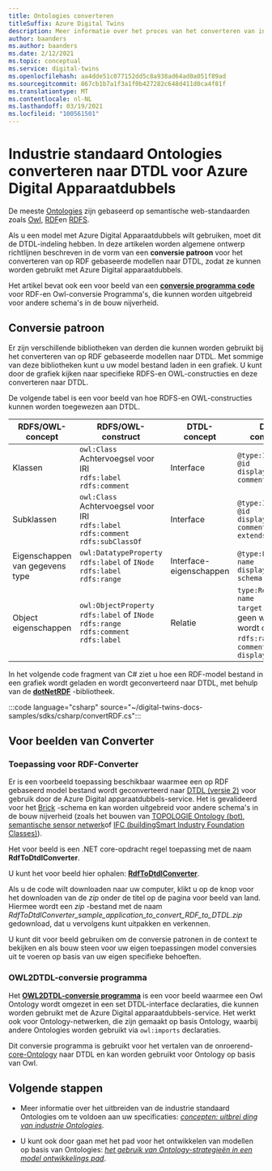 ```yaml
---
title: Ontologies converteren
titleSuffix: Azure Digital Twins
description: Meer informatie over het proces van het converteren van industrie standaard modellen naar DTDL voor Azure Digital Apparaatdubbels
author: baanders
ms.author: baanders
ms.date: 2/12/2021
ms.topic: conceptual
ms.service: digital-twins
ms.openlocfilehash: aa4dde51c077152dd5c8a938ad64ad0a051f89ad
ms.sourcegitcommit: 867cb1b7a1f3a1f0b427282c648d411d0ca4f81f
ms.translationtype: MT
ms.contentlocale: nl-NL
ms.lasthandoff: 03/19/2021
ms.locfileid: "100561501"
---
```

# <a name="convert-industry-standard-ontologies-to-dtdl-for-azure-digital-twins"></a>Industrie standaard Ontologies converteren naar DTDL voor Azure Digital Apparaatdubbels

De meeste [Ontologies](concepts-ontologies.md) zijn gebaseerd op semantische web-standaarden zoals [Owl](https://www.w3.org/OWL/), [RDF](https://www.w3.org/2001/sw/wiki/RDF)en [RDFS](https://www.w3.org/2001/sw/wiki/RDFS). 

Als u een model met Azure Digital Apparaatdubbels wilt gebruiken, moet dit de DTDL-indeling hebben. In deze artikelen worden algemene ontwerp richtlijnen beschreven in de vorm van een **conversie patroon** voor het converteren van op RDF gebaseerde modellen naar DTDL, zodat ze kunnen worden gebruikt met Azure Digital apparaatdubbels. 

Het artikel bevat ook een voor beeld van een [**conversie programma code**](#converter-samples) voor RDF-en Owl-conversie Programma's, die kunnen worden uitgebreid voor andere schema's in de bouw nijverheid.

## <a name="conversion-pattern"></a>Conversie patroon

Er zijn verschillende bibliotheken van derden die kunnen worden gebruikt bij het converteren van op RDF gebaseerde modellen naar DTDL. Met sommige van deze bibliotheken kunt u uw model bestand laden in een grafiek. U kunt door de grafiek kijken naar specifieke RDFS-en OWL-constructies en deze converteren naar DTDL.   

De volgende tabel is een voor beeld van hoe RDFS-en OWL-constructies kunnen worden toegewezen aan DTDL. 

| RDFS/OWL-concept | RDFS/OWL-construct | DTDL-concept | DTDL-constructie |
| --- | --- | --- | --- |
| Klassen | `owl:Class`<br>Achtervoegsel voor IRI<br>``rdfs:label``<br>``rdfs:comment`` | Interface | `@type:Interface`<br>`@id`<br>`displayName`<br>`comment` 
| Subklassen | `owl:Class`<br>Achtervoegsel voor IRI<br>`rdfs:label`<br>`rdfs:comment`<br>`rdfs:subClassOf` | Interface | `@type:Interface`<br>`@id`<br>`displayName`<br>`comment`<br>`extends` 
| Eigenschappen van gegevens type | `owl:DatatypeProperty`<br>`rdfs:label` of `INode`<br>`rdfs:label`<br>`rdfs:range` | Interface-eigenschappen | `@type:Property`<br>`name`<br>`displayName`<br>`schema` 
| Object eigenschappen | `owl:ObjectProperty`<br>`rdfs:label` of `INode`<br>`rdfs:range`<br>`rdfs:comment`<br>`rdfs:label` | Relatie | `type:Relationship`<br>`name`<br>`target` (of als er geen waarde wordt opgegeven `rdfs:range` )<br>`comment`<br>`displayName`<br>

In het volgende code fragment van C# ziet u hoe een RDF-model bestand in een grafiek wordt geladen en wordt geconverteerd naar DTDL, met behulp van de [**dotNetRDF**](https://www.dotnetrdf.org/) -bibliotheek. 

:::code language="csharp" source="~/digital-twins-docs-samples/sdks/csharp/convertRDF.cs":::

## <a name="converter-samples"></a>Voor beelden van Converter

### <a name="rdf-converter-application"></a>Toepassing voor RDF-Converter 

Er is een voorbeeld toepassing beschikbaar waarmee een op RDF gebaseerd model bestand wordt geconverteerd naar [DTDL (versie 2)](https://github.com/Azure/opendigitaltwins-dtdl/blob/master/DTDL/v2/dtdlv2.md) voor gebruik door de Azure Digital apparaatdubbels-service. Het is gevalideerd voor het [Brick](https://brickschema.org/ontology/) -schema en kan worden uitgebreid voor andere schema's in de bouw nijverheid (zoals het bouwen van [TOPOLOGIE Ontology (bot)](https://w3c-lbd-cg.github.io/bot/), [semantische sensor netwerk](https://www.w3.org/TR/vocab-ssn/)of [IFC (buildingSmart Industry Foundation Classes)](https://technical.buildingsmart.org/standards/ifc/ifc-schema-specifications/)).

Het voor beeld is een .NET core-opdracht regel toepassing met de naam **RdfToDtdlConverter**.

U kunt het voor beeld hier ophalen: [**RdfToDtdlConverter**](/samples/azure-samples/rdftodtdlconverter/digital-twins-model-conversion-samples/). 

Als u de code wilt downloaden naar uw computer, klikt u op de knop voor het downloaden van de *zip* onder de titel op de pagina voor beeld van land. Hiermee wordt een *zip* -bestand met de naam *RdfToDtdlConverter_sample_application_to_convert_RDF_to_DTDL.zip* gedownload, dat u vervolgens kunt uitpakken en verkennen.

U kunt dit voor beeld gebruiken om de conversie patronen in de context te bekijken en als bouw steen voor uw eigen toepassingen model conversies uit te voeren op basis van uw eigen specifieke behoeften.

### <a name="owl2dtdl-converter"></a>OWL2DTDL-conversie programma 

Het [**OWL2DTDL-conversie programma**](https://github.com/Azure/opendigitaltwins-building-tools/tree/master/OWL2DTDL) is een voor beeld waarmee een Owl Ontology wordt omgezet in een set DTDL-interface declaraties, die kunnen worden gebruikt met de Azure Digital apparaatdubbels-service. Het werkt ook voor Ontology-netwerken, die zijn gemaakt op basis Ontology, waarbij andere Ontologies worden gebruikt via `owl:imports` declaraties.

Dit conversie programma is gebruikt voor het vertalen van de onroerend- [core-Ontology](https://doc.realestatecore.io/3.1/full.html) naar DTDL en kan worden gebruikt voor Ontology op basis van Owl.

## <a name="next-steps"></a>Volgende stappen 

* Meer informatie over het uitbreiden van de industrie standaard Ontologies om te voldoen aan uw specificaties: [*concepten: uitbrei ding van industrie Ontologies*](concepts-ontologies-extend.md).

* U kunt ook door gaan met het pad voor het ontwikkelen van modellen op basis van Ontologies: [*het gebruik van Ontology-strategieën in een model ontwikkelings pad*](concepts-ontologies.md#using-ontology-strategies-in-a-model-development-path).
